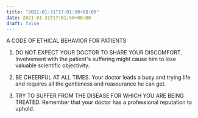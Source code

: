 ```yaml
---
title: "2021-01-31T17:01:50+08:00"
date: 2021-01-31T17:01:50+08:00
draft: false
---
```


A CODE OF ETHICAL BEHAVIOR FOR PATIENTS:

1. DO NOT EXPECT YOUR DOCTOR TO SHARE YOUR DISCOMFORT.
	Involvement with the patient's suffering might cause him to lose
	valuable scientific objectivity.

2. BE CHEERFUL AT ALL TIMES.
	Your doctor leads a busy and trying life and requires all the
	gentleness and reassurance he can get.

3. TRY TO SUFFER FROM THE DISEASE FOR WHICH YOU ARE BEING TREATED.
	Remember that your doctor has a professional reputation to uphold.
